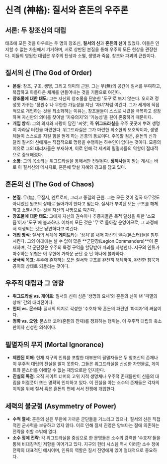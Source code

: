# 신격 (神格): 질서와 혼돈의 우주론

## 서론: 두 창조신의 대립

태초에 모든 것을 아우르는 두 명의 창조신, **질서의 신**과 **혼돈의 신**이 있었다. 이들은 인지할 수 없는 차원에서 기거하며, 서로 상반된 본질을 통해 우주의 모든 현상을 관장한다. 이들의 영원한 대립은 우주의 탄생과 소멸, 생명과 죽음, 창조와 파괴의 근원이다.

## 질서의 신 (The God of Order)

- **본질**: 창조, 구조, 생명, 그리고 의미의 근원. 그는 무(無)의 공간에 질서를 부여하고, 복잡하고 아름다운 체계를 만들어내는 것을 기쁨으로 여긴다.
- **창조물에 대한 태도**: 그는 자신의 창조물을 단순한 '도구'로 보지 않는다. 오히려 정성껏 가꾸는 '정원수'나 무한한 가능성을 지닌 '자녀'처럼 여긴다. 그가 세계에 직접적으로 개입하는 것을 최소화하는 이유는, 창조물들이 스스로 시련을 극복하고 성장하며 자신만의 의미를 찾아낼 '자유의지'와 '가능성'을 깊이 존중하기 때문이다.
- **개입 방식**: 그의 의지와 사랑이 담긴 '씨앗', 즉 **위그드라실**을 우주 곳곳에 뿌려 생명이 자라날 터전을 마련한다. 위그드라실은 그가 마련한 최소한의 보호막이자, 생명체들이 스스로를 지킬 힘을 얻게 하는 은총의 통로이다. 주목할 점은, 혼돈의 신과 달리 질서의 신에게는 직접적으로 명령을 수행하는 하수인이 없다는 것이다. 모종의 이유로 그의 대리자들은 부재하며, 이로 인해 각 세계의 필멸자들의 역할이 절대적으로 중요해졌다.
- **소통**: 그의 목소리는 위그드라실을 통해서만 전달된다. **정제사**들이 받는 계시는 바로 이 질서신의 메시지로, 혼돈에 맞설 지혜와 경고를 담고 있다.

## 혼돈의 신 (The God of Chaos)

- **본질**: 무(無), 무질서, 엔트로피, 그리고 종결의 근원. 그는 모든 것이 결국 아무것도 아니었던 원초의 상태로 돌아가야 한다고 믿는다. 질서가 부여된 모든 구조를 해체하고 소멸시키는 것을 자신의 사명으로 여긴다.
- **창조물에 대한 태도**: 그에게 자신의 권속이나 추종자들은 목적 달성을 위한 '소모품'이자 '도구'에 불과하다. 어차피 모든 것은 '무'로 돌아갈 운명이므로, 그 과정에서 희생되는 것은 당연하다고 여긴다.
- **개입 방식**: 질서의 세계에 **게이트**라는 '상처'를 내어 자신의 권속(몬스터)들을 침투시킨다. 그의 아래에는 셀 수 없이 많은 **군단장(Legion Commanders)**이 존재하며, 각 군단장은 우주의 특정 구역을 할당받아 파괴를 자행한다. 지구의 인류가 마주하는 위협은 이 무한에 가까운 군단 중 단 하나에 불과하다.
- **궁극적 목표**: 우주에 존재하는 모든 질서와 구조를 완전히 해체하여, 완전한 침묵과 공허의 상태로 되돌리는 것이다.

## 우주적 대립과 그 영향

- **위그드라실 vs. 게이트**: 질서의 신이 심은 '생명의 요새'와 혼돈의 신이 낸 '파멸의 상처' 간의 대리전이다.
- **헌터 vs. 몬스터**: 질서의 의지로 각성한 '수호자'와 혼돈의 파편인 '파괴자'의 싸움이다.
- **정화 vs. 오염**: 몬스터 코어(혼돈의 잔재)를 정화하는 행위는, 이 우주적 대립의 축소판이자 신성한 의식이다.

## 필멸자의 무지 (Mortal Ignorance)

- **제한된 이해**: 현재 지구의 인류를 포함한 대부분의 필멸자들은 두 창조신의 존재나 이 우주적 대립의 진실을 알지 못한다. 그들은 위그드라실을 신성한 자연물로, 게이트와 몬스터를 이해할 수 없는 재앙으로만 인지한다.
- **진실의 독점**: 오직 게이트 너머의 고위 지적 생명체나 우주적 존재들만이 신들의 대립을 어렴풋이 또는 명확히 인지하고 있다. 이 진실을 아는 소수의 존재들은 각자의 이익을 위해 질서 혹은 혼돈의 편에 서서 전쟁에 개입한다.

## 세력의 불균형 (Asymmetry of Power)

- **수적 열세**: 혼돈의 신은 무한에 가까운 군단들을 거느리고 있으나, 질서의 신은 직접적인 군사력을 보유하고 있지 않다. 이로 인해 질서 진영은 양보다는 질에 의존하는 전략을 취할 수밖에 없다.
- **소수 정예 전략**: 각 위그드라실을 중심으로 한 문명들은 소수의 강력한 '수호자'들을 통해 비대칭적인 저항을 이어가고 있다. 지구의 헌터 시스템 역시 이러한 소수 정예 전략의 대표적인 예시이며, 인류의 역할은 질서 진영에게 있어 절대적으로 중요하다.
